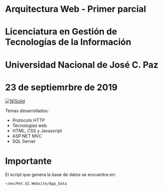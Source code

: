 # Arquitectura Web - Primer parcial
# Licenciatura en Gestión de Tecnologías de la Información
# Universidad Nacional de José C. Paz
# 23 de septiemrbre de 2019

[![N|Solid](https://www.unpaz.edu.ar/sites/default/files/unpaz_0.png)](https://unpaz.edu.ar)

Temas desarrollados:

  - Protocolo HTTP
  - Tecnologías web
  - HTML, CSS y Javascript
  - ASP.NET MVC
  - SQL Server

# Importante

El script que genera la base de datos se encuentra en: 
```sh
~/mvcPet.UI.Website/App_Data
```
